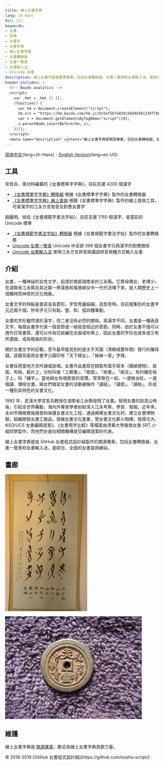 ```yaml
---
title: 線上女書字典
lang: zh-Hant
dir: ltr
keywords:
- 女書
- 字典
- 女書字
- 女書字典
- 線上女書字典
- 女書轉換器
- 女書一覽表
- 女書輸入法
- Unicode 女書
description: 線上女書字典是開源專案，包括女書轉換器、女書一覽表和女書輸入法，是綜合、全面的女書查詢網站。
header-includes: |-
  <!-- Baidu analytics -->
  <script>
    var _hmt = _hmt || [];
    (function() {
      var hm = document.createElement("script");
      hm.src = "https://hm.baidu.com/hm.js?dcbaf5b7a829c56b9d361330ffb0a26e";
      var s = document.getElementsByTagName("script")[0]; 
      s.parentNode.insertBefore(hm, s);
    })();
  </script>
  <meta name="description" content="線上女書字典是開源專案，包括女書轉換器、女書一覽表和女書輸入法，是綜合、全面的女書查詢網站。" />
---
```


[简体中文](./){lang=zh-Hans} - [English Version](index-en.html){lang=en-US}

## 工具

宮哲兵、唐功𬀩編纂的《女書標準字字典》，目前支援 4200 個漢字

* [《女書標準字字典》轉換器](nsbzz/) 根據《女書標準字字典》製作的女書轉換器
* [《女書標準字字典》線上查詢](nsbzz/dict/) 根據《女書標準字字典》製作的線上查詢工具，可查漢字的江永方言發音及對應女書字

趙麗明、徐焰《女書規範字書法字帖》，目前支援 1760 個漢字，是當前的 Unicode 標準

* [《女書規範字書法字帖》轉換器](unicode/) 根據《女書規範字書法字帖》製作的女書轉換器
* [Unicode 女書一覽表](https://github.com/nushu-script/unicode_nushu/blob/master/data.csv) Unicode 中全部 396 個女書字元與漢字的對應關係
* [Unicode 女書輸入法](rime-unicode_nushu/) 使用江永方言拼音與國語拼音兩種方式輸入女書

## 介紹

女書，一種神祕的女性文字，起源於南部湖南省的江永縣。它靠母傳女、老傳少，在湖南省江永縣及其近鄰一帶漢族和瑤族婦女中一代代流傳下來，是人類歷史上一個獨特而神奇的文化現象。

女書文字的特點是書寫呈長菱形，字型秀麗娟細，造型奇特。目前蒐集到的女書字元近兩千個，所有字元只有點、豎、斜、弧四種筆劃。

女書的字形雖然源於漢字，但二者沒有必然的關係。與漢字不同，女書是一種表音文字，每個女書字代表一個音節或一組發音相近的音節。同時，由於女書不僅可以用作日常書寫，還可以作為花紋編在衣服或布帶上，因此女書的字形也或多或少有所遷就，成為彎曲的形狀。

關於女書文字的記載，至今最早能見到的是太平天國（清朝咸豐年間）發行的雕母錢。該錢背面用女書字元鑄印有「天下婦女」、「姊妹一家」字樣。

女書採用當地方言吟誦或詠唱。女書作品書寫在精製布面手寫本（婚嫁禮物）、扇面、布帕、紙片上，分別叫做「三朝書」、「歌扇」、「帕書」、「紙文」。有的繡在帕子上，叫「繡字」。當地婦女有唱歌堂的習慣，常常聚在一起，一邊做女紅，一邊唱讀、傳授女書。婦女們唱習女書的活動被稱作「讀紙」、「讀扇」、「讀帕」，形成一種別具特色的女書文化。

1982 年，武漢大學宮哲兵教授在湖南省江永縣發現了女書。發現女書的訊息公佈後，引起全世界轟動，海內外專家學者紛紛深入江永考察、學習、發掘。近年來，永州市積極實施搶救和保護女書文化工程，通過興建女書文化村，建立女書博物館，組織開發女書工藝品，發展女書文化產業，使女書文化薪火相傳，發揚光大。《ISO/UCS 女書編碼提案》、《女書用字比較》等檔案由清華大學搶救女書 SRT 小組同學製作，而他們亦是向相關機構提交編碼提案的代表。

線上女書字典是由 GitHub 女書程式設計組製作的開源專案，包括女書轉換器、女書一覽表和女書輸入法，是綜合、全面的女書查詢網站。

## 畫廊

![[女書作品](http://photo.blog.sina.com.cn/photo/1368797710/5196320ege1f91cd284d1)](index.files/calligraphy.jpg)

![[刻有女書的雕母錢](http://blog.sina.com.cn/s/blog_ad72d50a0102x0ec.html)](index.files/coin.jpg)

## 維護

線上女書字典是 [開源專案](https://github.com/nushu-script/)，歡迎為線上女書字典貢獻力量。

<footer lang="en-US">
<p>&copy; 2018-2019 [GitHub 女書程式設計組](https://github.com/nushu-script/)</p>
</footer>
